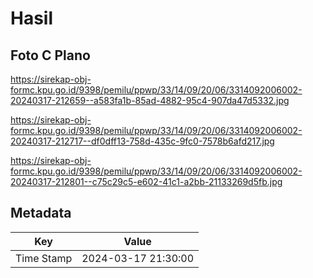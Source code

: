 # Hasil

## Foto C Plano

https://sirekap-obj-formc.kpu.go.id/9398/pemilu/ppwp/33/14/09/20/06/3314092006002-20240317-212659--a583fa1b-85ad-4882-95c4-907da47d5332.jpg

https://sirekap-obj-formc.kpu.go.id/9398/pemilu/ppwp/33/14/09/20/06/3314092006002-20240317-212717--df0dff13-758d-435c-9fc0-7578b6afd217.jpg

https://sirekap-obj-formc.kpu.go.id/9398/pemilu/ppwp/33/14/09/20/06/3314092006002-20240317-212801--c75c29c5-e602-41c1-a2bb-21133269d5fb.jpg


## Metadata

| Key        | Value               |
| ---------- | ------------------- |
| Time Stamp | 2024-03-17 21:30:00 |



